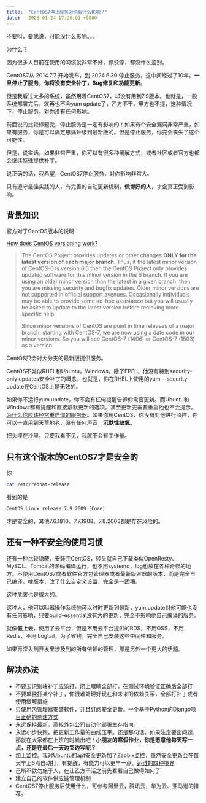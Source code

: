 ```yaml
---
title:  "CentOS7停止服务对你有什么影响？"
date:   2023-01-24 17:20:01 +0800
---
```


不要叫，要我说，可能没什么影响。。。

为什么？

因为很多人目前在使用的习惯就非常不好，停没停，都没什么差别。

CentOS7从 2014.7.7 开始发布，到 2024.6.30 停止服务，这中间经过了10年。**一旦停止了服务，你将没有安全补丁，Bug修复和功能更新**。

但是我看过太多的系统，虽然用着CentOS7，却没有用到7.9版本。也就是，一般系统部署完后，就再也不会yum update了，乙方不干，甲方也不提，这种情况下，停止服务，对你没有任何影响。

前面说的比较标题党，停止服务是一定有影响的！如果有个安全漏洞非常严重，如果有服务，你是可以痛定思痛升级到最新版的。但是停止服务，你完全丧失了这个可能性。

但是，说实话，如果非常严重，你可以有很多种缓解方式，或者社区或者官方也都会继续特殊提供补丁。

说正确的话，我希望，CentOS7停止服务，对你影响非常大。

只有遵守最佳实践的人，有完善的自动更新机制，**做得好的人**，才会真正受到影响。

## 背景知识

官方对于CentOS版本的说明：

[How does CentOS versioning work?](https://wiki.centos.org/FAQ/General#How_does_CentOS_versioning_work.3F)

> The CentOS Project provides updates or other changes **ONLY for the latest version of each major branch**. Thus, if the latest minor version of CentOS-6 is version 6.6 then the CentOS Project only provides updated software for this minor version in the 6 branch. If you are using an older minor version than the latest in a given branch, then you are missing security and bugfix updates. Older minor versions are not supported in official support avenues. Occasionally individuals may be able to provide some ad-hoc assistance but you will usually be asked to update to the latest version before recieving more specific help.
>
> Since minor versions of CentOS are point in time releases of a major branch, starting with CentOS-7, we are now using a date code in our minor versions. So you will see CentOS-7 (1406) or CentOS-7 (1503) as a version.

CentOS只会对大分支的最新版提供服务。

CentOS不类似RHEL和Ubuntu，Windows，除了EPEL，他没有特别security-only updates安全补丁的概念，也就是，你在RHEL上使用的yum --security update在CentOS上是无效的。

如果你不运行yum update，你不会有任何提醒告诉你需要更新。而Ubuntu和Windows都有提醒和直接静默更新的选项。甚至更新完需要重启他也不会提示。[为什么你应该经常重启你的服务器](https://dog.xmu.edu.cn/2022/10/07/why-we-should-regular-restart-server.html)。如果你用CentOS，你没有对他进行监控，你可以一直用到天荒地老，没有任何声音，**沉默性缺氧**。

把头埋在沙里，只要我看不见，我就不会有工作量。

## 只有这个版本的CentOS7才是安全的

你

```sh
cat /etc/redhat-release
```

看到的是

```txt
CentOS Linux release 7.9.2009 (Core)
```

才是安全的，其他7.6.1810、7.7.1908、7.8.2003都是存在风险的。

## 还有一种不安全的使用习惯

还有一种比较隐蔽，安装完CentOS，转头就自己下载类似OpenResty、MySQL、Tomcat的源码编译运行，也不用systemd，log也放在各种奇怪的地方。不使用CentOS7或者软件官方包管理器或者最新版容器的版本，而是完全自己编译。啥版本，改了什么自定义设置，完全是一团糟。

这种危害也是很大的。

这种人，他可以叫嚣操作系统他可以时时更新到最新，yum update对他可能也没有任何影响，只要build-essential没有大的更新，完全不影响他自己编译的服务。

就像**假上云**，使用了云平台，但是不用云平台提供的RDS，不用OSS，不用Redis，不用iLogtail，为了省钱，完全自己安装这些中间件和服务。

如果再深入到开发里涉及到的所有依赖的管理，那是另外一个更大的话题。

## 解决办法

- 不要去识别啥补丁应该打，闭上眼睛全部打，在测试环境验证正确后全部打
- 不要单独打某个补丁，你很难处理好现在和未来的依赖关系，全部打补丁或者使用缓解措施
- 只使用包管理器安装软件，并且订阅安全更新。[一个基于Python的Django项目正确的创建方式](https://dog.xmu.edu.cn/2022/08/11/django.html)
- 永远保持最新。[高校外包公司自动化部署生存指南](https://dog.xmu.edu.cn/2020/02/21/outsource-devops.html)。
- 永远小步快跑，把更新工作量的曲线压平。还是那句话，如果注定要出问题，那就在大家都在上班的时候出吧！**小朋友的寒假作业，你是愿意他每天写一点，还是在最后一天边哭边写呢？**
- 加上监控。我对Ubuntu的apt安全更新加了Zabbix监控，虽然安全更新会在每天早上6点自动打，有提醒，有能力可以更早一点。[运维的四种境界](https://dog.xmu.edu.cn/2019/03/06/the-four-levels-of-ops.html)
- 己所不欲勿施于人，在让乙方干活之前先看看自己做得如何了
- 建立自己的软件供应链管理机制
- CentOS7停止服务后使用什么，可参考阿里云，腾讯云，华为云、亚马逊的推荐。
